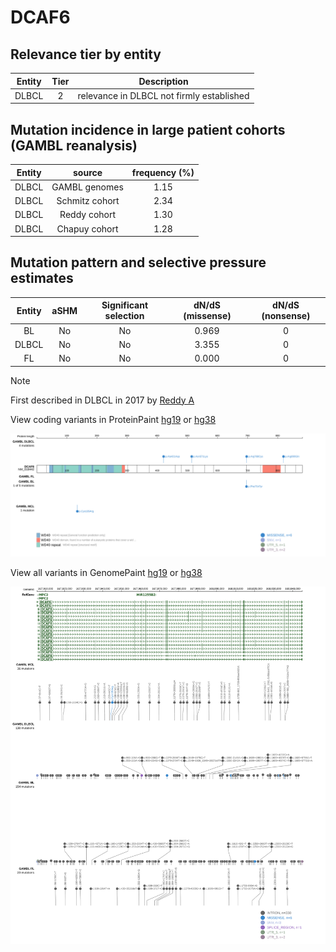 # DCAF6

## Relevance tier by entity

|Entity|Tier|Description                              |
|:------:|:----:|-----------------------------------------|
|DLBCL |2   |relevance in DLBCL not firmly established|

## Mutation incidence in large patient cohorts (GAMBL reanalysis)

|Entity|source        |frequency (%)|
|:------:|:--------------:|:-------------:|
|DLBCL |GAMBL genomes |1.15         |
|DLBCL |Schmitz cohort|2.34         |
|DLBCL |Reddy cohort  |1.30         |
|DLBCL |Chapuy cohort |1.28         |

## Mutation pattern and selective pressure estimates

|Entity|aSHM|Significant selection|dN/dS (missense)|dN/dS (nonsense)|
|:------:|:----:|:---------------------:|:----------------:|:----------------:|
|BL    |No  |No                   |0.969           |0               |
|DLBCL |No  |No                   |3.355           |0               |
|FL    |No  |No                   |0.000           |0               |


> [!NOTE]
> First described in DLBCL in 2017 by [Reddy A](https://pubmed.ncbi.nlm.nih.gov/28985567)


View coding variants in ProteinPaint [hg19](https://morinlab.github.io/LLMPP/GAMBL/DCAF6_protein.html)  or [hg38](https://morinlab.github.io/LLMPP/GAMBL/DCAF6_protein_hg38.html)

![image](images/proteinpaint/DCAF6_NM_018442.svg)

View all variants in GenomePaint [hg19](https://morinlab.github.io/LLMPP/GAMBL/DCAF6.html)  or [hg38](https://morinlab.github.io/LLMPP/GAMBL/DCAF6_hg38.html)

![image](images/proteinpaint/DCAF6.svg)
